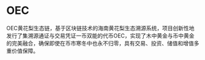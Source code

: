 # OEC
OEC黄花梨生态链，基于区块链技术的海南黄花梨生态溯源系统，项目创新性地发行了集溯源通证与交易凭证一币双能的代币OEC，实现了木中黄金与币中黄金的完美融合，确保即使在币市寒冬中也永不归零，具有交易、投资、储值和增值多重价值保障。

